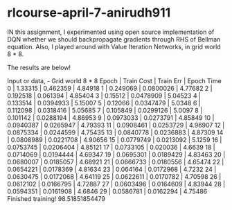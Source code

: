 # rlcourse-april-7-anirudh911
IN this assignment, I experimented using open source implementation of DQN
whether we should backpropagate gradients through RHS of Bellman equation.
Also, I played around with Value Iteration Networks, in grid world 8 * 8.

The results are below!

Input or data, - Grid world 8 * 8
     Epoch | Train Cost |  Train Err | Epoch Time
         0 |    1.33315 |   0.462359 |    4.84918
         1 |   0.249069 |  0.0800026 |    4.77682
         2 |   0.192518 |   0.061394 |    4.85404
         3 |    0.15512 |  0.0478909 |    5.04523
         4 |   0.133514 |  0.0394933 |    5.15007
         5 |    0.12066 |  0.0347479 |     5.0348
         6 |   0.112098 |  0.0318416 |    5.05685
         7 |   0.105849 |  0.0299126 |     5.0097
         8 |   0.101142 |  0.0288194 |    4.86953
         9 |  0.0973033 |  0.0273791 |    4.85849
        10 |  0.0940387 |  0.0265947 |    4.79393
        11 |  0.0908461 |  0.0253729 |    4.96907
        12 |  0.0875334 |  0.0244599 |    4.75435
        13 |  0.0840778 |  0.0236883 |    4.87309
        14 |  0.0808989 |  0.0221708 |    4.90656
        15 |  0.0779749 |  0.0213092 |     5.1259
        16 |  0.0753745 |  0.0206404 |    4.85121
        17 |  0.0733105 |   0.020036 |     4.6639
        18 |  0.0714069 |  0.0194444 |    4.69347
        19 |  0.0695301 |  0.0189429 |    4.83463
        20 |  0.0680007 |  0.0185057 |    4.68921
        21 |  0.0666733 |  0.0180556 |    4.65474
        22 |  0.0654221 |  0.0178369 |    4.81634
        23 |   0.064164 |  0.0172968 |     4.7232
        24 |  0.0630475 |  0.0172068 |    4.64119
        25 |  0.0622611 |  0.0170782 |    4.70598
        26 |  0.0612102 |  0.0166795 |    4.72887
        27 |  0.0603496 |  0.0164609 |    4.83944
        28 |  0.0594351 |  0.0161908 |     4.6846
        29 |  0.0586781 |  0.0162294 |    4.75486
Finished training!
98.51851854479
